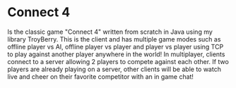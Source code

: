 # Connect 4
Is the classic game "Connect 4" written from scratch in Java using my library TroyBerry. This is the client and has multiple game modes such as offline player vs AI, offline player vs player and player vs player using TCP to play against another player anywhere in the world! In multiplayer, clients connect to a server allowing 2 players to compete against each other. If two players are already playing on a server, other clients will be able to watch live and cheer on their favorite competitor with an in game chat!